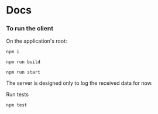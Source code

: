 
# Docs

### To run the client
On the application's root: 

`npm i`

`npm run build`

`npm run start`

The server is designed only to log the received data for now.

Run tests

`npm test`
